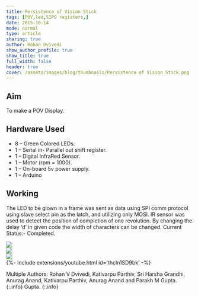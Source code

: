 ```yaml
---
title: Persistence of Vision Stick
tags: [POV,led,SIPO registers,]
date: 2015-10-14
mode: normal
type: article
sharing: true
author: Rohan Dvivedi
show_author_profile: true
show_title: true
full_width: false
header: true
cover: /assets/images/blog/thumbnails/Persistence of Vision Stick.png
---
```


## Aim
To make a POV Display.
<!--more-->
## Hardware Used
- 8 – Green Colored LEDs.
- 1 – Serial in- Parallel out shift register.
- 1 – Digital InfraRed Sensor.
- 1 – Motor (rpm = 1000).
- 1 – On-board 5v power supply.
- 1 – Arduino

## Working
The LED to be glown in a frame was sent as data using SPI comm protocol
using slave select pin as the latch, and utilizing only MOSI.
IR sensor was used to detect the position of completion of one revolution.
By changing the delay ‘d’ in given code the width of characters can be changed.
Current Status:- Completed.

<div class="swiper swiper-demo">
  <div class="swiper__wrapper">
    <div class="swiper__slide"><img class="image image" src="{{site.baseurl}}/assets/images/blog/Persistence-Vision-Stick/1.png"/></div>
    <div class="swiper__slide"><img class="image image" src="{{site.baseurl}}/assets/images/blog/Persistence-Vision-Stick/2.png"/></div>
    <div class="swiper__slide"><img class="image image" src="{{site.baseurl}}/assets/images/blog/Persistence-Vision-Stick/3.png"/></div>
  </div>
  <div class="swiper__button swiper__button--prev fas fa-chevron-left"></div>
  <div class="swiper__button swiper__button--next fas fa-chevron-right"></div>
</div>

<style>
.swiper-demo {
  height: auto;
}
</style>
<script>
{%- include scripts/lib/swiper.js -%}
var SOURCES = window.TEXT_VARIABLES.sources;
window.Lazyload.js(SOURCES.jquery, function() {
  $('.swiper-demo').swiper();
});
</script>

<div>{%- include extensions/youtube.html id='thcln1SD9bk' -%}</div>


Multiple Authors: Rohan V Dvivedi, Kativarpu Parthiv, Sri Harsha Grandhi, Anurag Anand, Kativarpu Parthiv, Anurag Anand and Parakh M Gupta.
{:.info} Gupta.
{:.info}